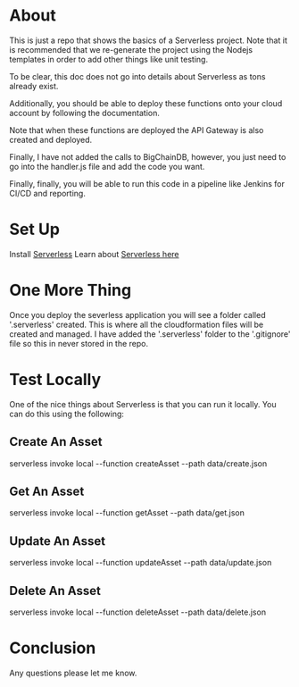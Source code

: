 # About

This is just a repo that shows the basics of a Serverless project. Note that it is recommended that we re-generate the project using the Nodejs templates in order to add other things like unit testing.

To be clear, this doc does not go into details about Serverless as tons already exist.

Additionally, you should be able to deploy these functions onto your cloud account by following the documentation.

Note that when these functions are deployed the API Gateway is also created and deployed.

Finally, I have not added the calls to BigChainDB, however, you just need to go into the handler.js file and add the code you want.

Finally, finally, you will be able to run this code in a pipeline like Jenkins for CI/CD and reporting.

# Set Up

Install [Serverless](https://github.com/serverless/serverless)
Learn about [Serverless here](https://serverless.com/framework/)

# One More Thing

Once you deploy the severless application you will see a folder called '.serverless' created. This is where all the cloudformation files will be created and managed. I have added the '.serverless' folder to the '.gitignore' file so this in never stored in the repo.

# Test Locally

One of the nice things about Serverless is that you can run it locally. You can do this using the following:

## Create An Asset
serverless invoke local --function createAsset --path data/create.json

## Get An Asset
serverless invoke local --function getAsset --path data/get.json

## Update An Asset
serverless invoke local --function updateAsset --path data/update.json

## Delete An Asset
serverless invoke local --function deleteAsset --path data/delete.json

# Conclusion

Any questions please let me know.